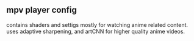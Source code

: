 ## mpv player config
contains shaders and settigs mostly for watching anime related content. uses adaptive sharpening, and artCNN for higher quality anime videos. 